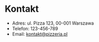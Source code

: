 # Kontakt

- Adres: ul. Pizza 123, 00-001 Warszawa
- Telefon: 123-456-789
- Email: kontakt@pizzeria.pl
